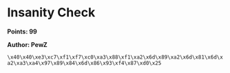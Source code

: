 # Insanity Check
**Points: 99**

**Author: PewZ**

`\x40\x40\xe3\xc7\xf1\xf7\xc0\xa3\x88\xf1\xa2\x6d\x89\xa2\x6d\x81\x6d\xa2\xa3\xa4\x97\x89\x84\x6d\x86\x93\xf4\x87\xd0\x25`
